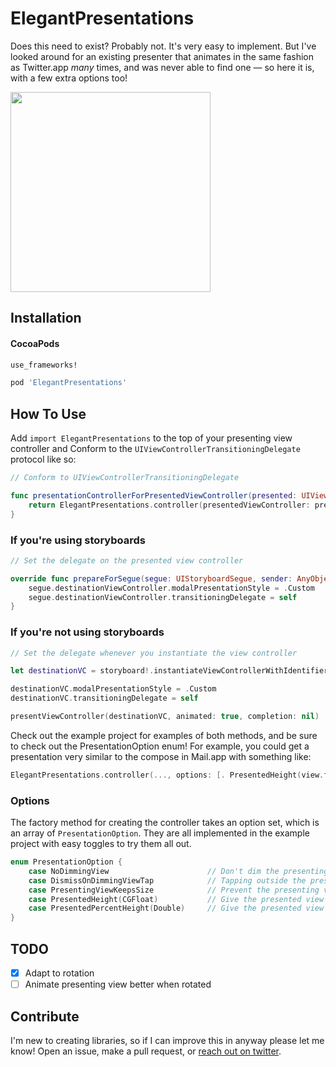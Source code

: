 # ElegantPresentations

Does this need to exist? Probably not. It's very easy to implement. But I've looked around for an existing presenter that animates in the same fashion as Twitter.app *many* times, and was never able to find one — so here it is, with a few extra options too!

<img src="https://fat.gfycat.com/WideeyedMildGelada.gif" width=320>

## Installation

#### CocoaPods

````ruby
use_frameworks!

pod 'ElegantPresentations'
````

## How To Use


Add `import ElegantPresentations` to the top of your presenting view controller and Conform to the `UIViewControllerTransitioningDelegate` protocol like so:

````swift
// Conform to UIViewControllerTransitioningDelegate

func presentationControllerForPresentedViewController(presented: UIViewController, presentingViewController presenting: UIViewController, sourceViewController source: UIViewController) -> UIPresentationController? {
	return ElegantPresentations.controller(presentedViewController: presented, presentingViewController: presenting, options: [])
}
````

### If you're using storyboards

````swift
// Set the delegate on the presented view controller

override func prepareForSegue(segue: UIStoryboardSegue, sender: AnyObject?) {
	segue.destinationViewController.modalPresentationStyle = .Custom
  	segue.destinationViewController.transitioningDelegate = self
}
````

### If you're not using storyboards

````swift
// Set the delegate whenever you instantiate the view controller

let destinationVC = storyboard!.instantiateViewControllerWithIdentifier("Compose")

destinationVC.modalPresentationStyle = .Custom
destinationVC.transitioningDelegate = self

presentViewController(destinationVC, animated: true, completion: nil)
````

Check out the example project for examples of both methods, and be sure to check out the PresentationOption enum! For example, you could get a presentation very similar to the compose in Mail.app with something like:

````swift
ElegantPresentations.controller(..., options: [. PresentedHeight(view.frame.height - 40)])
````

### Options

The factory method for creating the controller takes an option set, which is an array of `PresentationOption`. They are all implemented in the example project with easy toggles to try them all out. 

````swift
enum PresentationOption {
    case NoDimmingView 						// Don't dim the presenting view controller
    case DismissOnDimmingViewTap 			// Tapping outside the presented view controller dismisses it
    case PresentingViewKeepsSize 			// Prevent the presenting view controller from shrinking back 
    case PresentedHeight(CGFloat)			// Give the presented view controller a fixed height
    case PresentedPercentHeight(Double)		// Give the presented view controller a percent height (of the presenting view controller)
}
````

## TODO

- [X] Adapt to rotation
- [ ] Animate presenting view better when rotated

## Contribute

I'm new to creating libraries, so if I can improve this in anyway please let me know! Open an issue, make a pull request, or [reach out on twitter](https://twitter.com/kylebshr).
